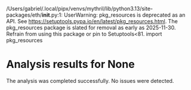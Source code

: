 /Users/gabriel/.local/pipx/venvs/mythril/lib/python3.13/site-packages/eth/__init__.py:1: UserWarning: pkg_resources is deprecated as an API. See https://setuptools.pypa.io/en/latest/pkg_resources.html. The pkg_resources package is slated for removal as early as 2025-11-30. Refrain from using this package or pin to Setuptools<81.
  import pkg_resources
# Analysis results for None
The analysis was completed successfully. No issues were detected.

